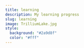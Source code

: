 ```yaml
---
title: learning
description: My learning progress
slug: learning
image: TrilliumLake.jpg
style:
  background: "#2a9d8f"
  color: "#fff"
---
```

